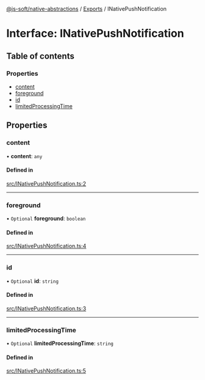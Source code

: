 [@js-soft/native-abstractions](../README.md) / [Exports](../modules.md) / INativePushNotification

# Interface: INativePushNotification

## Table of contents

### Properties

- [content](INativePushNotification.md#content)
- [foreground](INativePushNotification.md#foreground)
- [id](INativePushNotification.md#id)
- [limitedProcessingTime](INativePushNotification.md#limitedprocessingtime)

## Properties

### content

• **content**: `any`

#### Defined in

[src/INativePushNotification.ts:2](https://github.com/js-soft/ts-native-access/blob/7416af4/packages/abstractions/src/INativePushNotification.ts#L2)

___

### foreground

• `Optional` **foreground**: `boolean`

#### Defined in

[src/INativePushNotification.ts:4](https://github.com/js-soft/ts-native-access/blob/7416af4/packages/abstractions/src/INativePushNotification.ts#L4)

___

### id

• `Optional` **id**: `string`

#### Defined in

[src/INativePushNotification.ts:3](https://github.com/js-soft/ts-native-access/blob/7416af4/packages/abstractions/src/INativePushNotification.ts#L3)

___

### limitedProcessingTime

• `Optional` **limitedProcessingTime**: `string`

#### Defined in

[src/INativePushNotification.ts:5](https://github.com/js-soft/ts-native-access/blob/7416af4/packages/abstractions/src/INativePushNotification.ts#L5)
